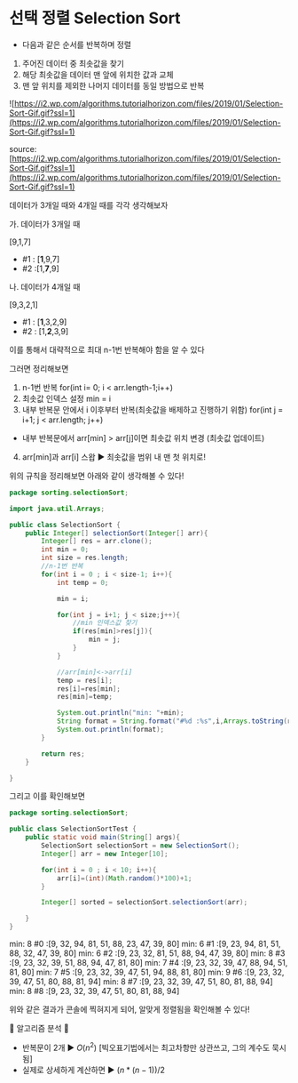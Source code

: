 # 선택 정렬 Selection Sort

- 다음과 같은 순서를 반복하며 정렬
1. 주어진 데이터 중 최솟값을 찾기
2. 해당 최솟값을 데이터 맨 앞에 위치한 값과 교체
3. 맨 앞 위치를 제외한 나머지 데이터를 동일 방법으로 반복

![https://i2.wp.com/algorithms.tutorialhorizon.com/files/2019/01/Selection-Sort-Gif.gif?ssl=1](https://i2.wp.com/algorithms.tutorialhorizon.com/files/2019/01/Selection-Sort-Gif.gif?ssl=1)

source: [https://i2.wp.com/algorithms.tutorialhorizon.com/files/2019/01/Selection-Sort-Gif.gif?ssl=1](https://i2.wp.com/algorithms.tutorialhorizon.com/files/2019/01/Selection-Sort-Gif.gif?ssl=1)

데이터가 3개일 때와 4개일 때를 각각 생각해보자

가. 데이터가 3개일 때

[9,1,7]

- #1 : [**1**,9,7]
- #2 :[1,**7**,9]

나. 데이터가 4개일 때

[9,3,2,1]

- #1 : [**1**,3,2,9]
- #2 : [1,**2**,3,9]

이를 통해서 대략적으로 최대 n-1번 반복해야 함을 알 수 있다

그러면 정리해보면

1. n-1번 반복 for(int i= 0; i < arr.length-1;i++)
2. 최솟값 인덱스 설정 min = i
3. 내부 반복문 안에서 i 이후부터 반복(최솟값을 배제하고 진행하기 위함)
for(int j = i+1; j < arr.length; j++)
- 내부 반복문에서 arr[min] > arr[j]이면 최솟값 위치 변경
(최솟값 업데이트)
4. arr[min]과 arr[i] 스왑 ▶️ 최솟값을 범위 내 맨 첫 위치로!

위의 규칙을 정리해보면 아래와 같이 생각해볼 수 있다!

```java
package sorting.selectionSort;

import java.util.Arrays;

public class SelectionSort {
    public Integer[] selectionSort(Integer[] arr){
        Integer[] res = arr.clone();
        int min = 0;
        int size = res.length;
        //n-1번 반복
        for(int i = 0 ; i < size-1; i++){
            int temp = 0;

            min = i;

            for(int j = i+1; j < size;j++){
                //min 인덱스값 찾기
                if(res[min]>res[j]){
                    min = j;
                }
            }

            //arr[min]<->arr[i]
            temp = res[i];
            res[i]=res[min];
            res[min]=temp;

            System.out.println("min: "+min);
            String format = String.format("#%d :%s",i,Arrays.toString(res));
            System.out.println(format);
        }

        return res;
    }

}
```

그리고 이를 확인해보면

```java
package sorting.selectionSort;

public class SelectionSortTest {
    public static void main(String[] args){
        SelectionSort selectionSort = new SelectionSort();
        Integer[] arr = new Integer[10];

        for(int i = 0 ; i < 10; i++){
            arr[i]=(int)(Math.random()*100)+1;
        }

        Integer[] sorted = selectionSort.selectionSort(arr);

    }
}
```

min: 8
#0 :[9, 32, 94, 81, 51, 88, 23, 47, 39, 80]
min: 6
#1 :[9, 23, 94, 81, 51, 88, 32, 47, 39, 80]
min: 6
#2 :[9, 23, 32, 81, 51, 88, 94, 47, 39, 80]
min: 8
#3 :[9, 23, 32, 39, 51, 88, 94, 47, 81, 80]
min: 7
#4 :[9, 23, 32, 39, 47, 88, 94, 51, 81, 80]
min: 7
#5 :[9, 23, 32, 39, 47, 51, 94, 88, 81, 80]
min: 9
#6 :[9, 23, 32, 39, 47, 51, 80, 88, 81, 94]
min: 8
#7 :[9, 23, 32, 39, 47, 51, 80, 81, 88, 94]
min: 8
#8 :[9, 23, 32, 39, 47, 51, 80, 81, 88, 94]

위와 같은 결과가 콘솔에 찍혀지게 되어, 알맞게 정렬됨을 확인해볼 수 있다!

🌟 알고리즘 분석 🌟

- 반복문이 2개 ▶️ $O(n^2)$ [빅오표기법에서는 최고차항만 상관쓰고, 그의 계수도 묵시됨]
- 실제로 상세하게 계산하면 ▶️ $(n*(n-1))/2$